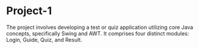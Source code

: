 # Project-1
The project involves developing a test or quiz application utilizing core Java concepts, specifically Swing and AWT. It comprises four distinct modules: Login, Guide, Quiz, and Result.
